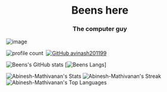 <h1 align="center">Beens here</h1>
<h3 align="center">The computer guy</h3>

![image](https://user-images.githubusercontent.com/61057666/169029838-74df663d-2e62-4d77-bdff-b43f7d63f00f.png)

![profile count](https://komarev.com/ghpvc/?username=Abinesh-Mathivanan&color=red)&nbsp;
[![GitHub avinash201199](https://img.shields.io/github/followers/Abinesh-Mathivanan?label=follow&style=social)](https://github.com/avinash201199)&nbsp;


![Beens's GitHub stats](https://github-readme-stats.vercel.app/api?username=Abinesh-Mathivanan&theme=dark&show_icons=true)
[![Beens Langs](https://github-readme-stats.vercel.app/api/top-langs/?username=Abinesh-Mathivanan)]

![Abinesh-Mathivanan's Stats](https://github-readme-stats.vercel.app/api?username=Abinesh-Mathivanan&theme=vue-dark&show_icons=true&hide_border=true&count_private=true)
![Abinesh-Mathivanan's Streak](https://github-readme-streak-stats.herokuapp.com/?user=Abinesh-Mathivanan&theme=vue-dark&hide_border=true)
![Abinesh-Mathivanan's Top Languages](https://github-readme-stats.vercel.app/api/top-langs/?username=Abinesh-Mathivanan&theme=vue-dark&show_icons=true&hide_border=true&layout=compact)




